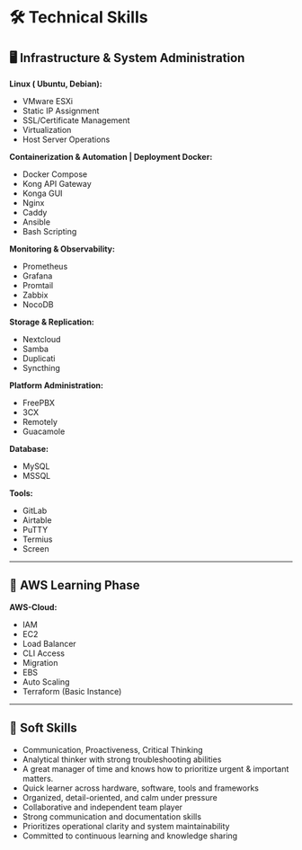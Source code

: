 # 🛠️ Technical Skills

## 🖥️ Infrastructure & System Administration

**Linux ( Ubuntu, Debian):**

- VMware ESXi 
- Static IP Assignment 
- SSL/Certificate Management 
-  Virtualization 
-  Host Server Operations

**Containerization & Automation | Deployment Docker:**

- Docker Compose 
- Kong API Gateway 
- Konga GUI 
- Nginx
- Caddy
- Ansible 
- Bash Scripting

**Monitoring & Observability:** 

- Prometheus 
- Grafana 
- Promtail 
- Zabbix 
- NocoDB

**Storage & Replication:** 

- Nextcloud 
- Samba 
- Duplicati 
- Syncthing

**Platform Administration:** 

- FreePBX 
- 3CX 
- Remotely 
- Guacamole

**Database:** 

- MySQL 
- MSSQL

**Tools:** 

- GitLab 
- Airtable 
- PuTTY 
- Termius 
- Screen

---

## 📘 AWS Learning Phase

**AWS-Cloud:** 

- IAM 
- EC2 
- Load Balancer 
- CLI Access 
- Migration 
- EBS 
- Auto Scaling 
- Terraform (Basic Instance)

---

## 🤝 Soft Skills

- Communication, Proactiveness, Critical Thinking
- Analytical thinker with strong troubleshooting abilities
- A great manager of time and knows how to prioritize urgent & important matters.
- Quick learner across hardware, software, tools and frameworks
- Organized, detail-oriented, and calm under pressure
- Collaborative and independent team player
- Strong communication and documentation skills
- Prioritizes operational clarity and system maintainability
- Committed to continuous learning and knowledge sharing
